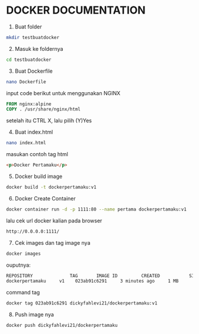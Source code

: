 # DOCKER DOCUMENTATION

1. Buat folder
```bash
mkdir testbuatdocker
```

2. Masuk ke foldernya
```bash
cd testbuatdocker
```

3. Buat Dockerfile
```bash
nano Dockerfile
```

input code berikut untuk menggunakan NGINX

```Dockerfile
FROM nginx:alpine
COPY . /usr/share/nginx/html
```

setelah itu CTRL X, lalu pilih (Y)Yes

4. Buat index.html

```bash
nano index.html
```

masukan contoh tag html
```HTML
<p>Docker Pertamaku</p>
```

5. Docker build image

```bash
docker build -t dockerpertamaku:v1
```

6. Docker Create Container

```bash
docker container run -d -p 1111:80 --name pertama dockerpertamaku:v1
```

lalu cek url docker kalian pada browser
```bash
http://0.0.0.0:1111/
```


7. Cek images dan tag image nya
```bash
docker images
```

ouputnya:
```bash
REPOSITORY              TAG       IMAGE ID         CREATED           SIZE
dockerpertamaku     v1    023ab91c6291     3 minutes ago     1 MB
```

command tag
```bash
docker tag 023ab91c6291 dickyfahlevi21/dockerpertamaku:v1
```

8. Push image nya
```bash
docker push dickyfahlevi21/dockerpertamaku
```